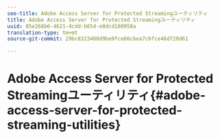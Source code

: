 ```yaml
---
seo-title: Adobe Access Server for Protected Streamingユーティリティ
title: Adobe Access Server for Protected Streamingユーティリティ
uuid: 85e268b6-4621-4cdd-b654-e8dcd180958a
translation-type: tm+mt
source-git-commit: 29bc8323460d9be0fce66cbea7c6fce46df20d61

---
```



# Adobe Access Server for Protected Streamingユーティリティ{#adobe-access-server-for-protected-streaming-utilities}

